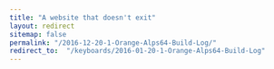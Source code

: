 ```yaml
---
title: "A website that doesn't exit"
layout: redirect
sitemap: false
permalink: "/2016-12-20-1-Orange-Alps64-Build-Log/"
redirect_to:  "/keyboards/2016-01-20-1-Orange-Alps64-Build-Log"
---
```

